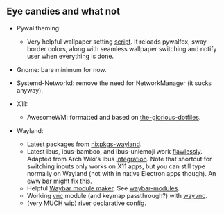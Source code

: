 ## Eye candies and what not

- Pywal theming:

  - Very helpful wallpaper setting [script][wal-set]. It reloads pywalfox, sway border colors, along with seamless wallpaper switching and notify user when everything is done.

- Gnome: bare minimum for now.

- Systemd-Networkd: remove the need for NetworkManager (it sucks anyway).

- X11:

  - AwesomeWM: formatted and based on [the-glorious-dotfiles].

- Wayland:
  - Latest packages from [nixpkgs-wayland].
  - Latest ibus, ibus-bamboo, and ibus-uniemoji work [flawlessly][sway-startup]. Adapted from Arch Wiki's Ibus [integration][arch-wiki-ibus-integration]. Note that shortcut for switching inputs only works on X11 apps, but you can still type normally on Wayland (not with in native Electron apps though). An [eww] bar might fix this.
  - Helpful [Waybar module maker][waybar-module-maker]. See [waybar-modules].
  - Working [vnc][wayvnc-hm] module (and keymap passthrough?) with [wayvnc].
  - (very MUCH wip) [river] declarative config.

[arch-wiki-ibus-integration]: https://wiki.archlinux.org/title/IBus#Integration
[eww]: https://github.com/elkowar/eww
[nixpkgs-wayland]: https://github.com/colemickens/nixpkgs-wayland
[river]: https://github.com/ifreund/river
[sway-startup]: ../home/profiles/graphical/sway/config/startup.nix#L17-L20
[the-glorious-dotfiles]: https://github.com/manilarome/the-glorious-dotfiles
[wal-set]: ../home/profiles/graphical/sway/config/scripts/wal-set.nix
[waybar-modules]: ../home/profiles/graphical/sway/waybar/modules
[waybar-module-maker]: ../lib/pkgs-build/mkWaybarModule.nix
[wayvnc]: https://github.com/any1/wayvnc
[wayvnc-hm]: ../home/modules/services/misc/wayvnc.nix
